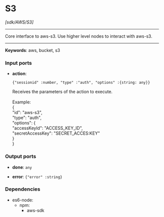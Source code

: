 # S3

_[sdk/AWS/S3]_

---

Core interface to aws-s3. Use higher level nodes to interact with aws-s3.<br>

---

__Keywords__: aws, bucket, s3

### Input ports

* __action__: 
    ```
    {"sessionid" :number, "type" :"auth", "options" :{string: any}}
    ```


    Receives the parameters of the action to execute.<br>
    <br>
    Example: <br>
    {<br>
      "id": "aws-s3",<br>
      "type": "auth",<br>
    "options": {<br>
        "accessKeyId": "ACCESS_KEY_ID",<br>
        "secretAccessKey": "SECRET_ACCES:KEY"<br>
      }<br>
    }<br>

### Output ports

* __done__: ` any `


* __error__: ` {"error" :string} `

### Dependencies

* es6-node:
    * npm:
        * aws-sdk

